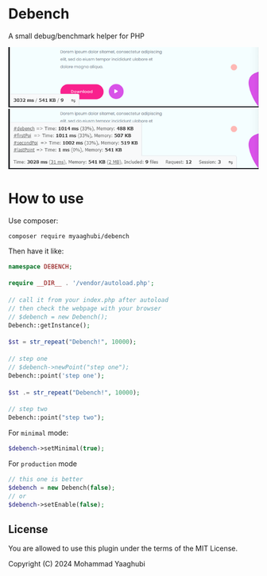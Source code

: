 # Debench

A small debug/benchmark helper for PHP

![myaaghubi/debench-debench-minimal](screenshot/screenshot-minimal.png)
![myaaghubi/debench-debench-fullsize](screenshot/screenshot-fullsize.png)

# How to use

Use composer:
```shell
composer require myaaghubi/debench
```
Then have it like:
```php
namespace DEBENCH;

require __DIR__ . '/vendor/autoload.php';

// call it from your index.php after autoload 
// then check the webpage with your browser
// $debench = new Debench();
Debench::getInstance();

$st = str_repeat("Debench!", 10000);

// step one
// $debench->newPoint("step one");
Debench::point('step one');

$st .= str_repeat("Debench!", 10000);

// step two
Debench::point("step two");
```
For `minimal` mode:
```php
$debench->setMinimal(true);
```
For `production` mode
```php
// this one is better
$debench = new Debench(false);
// or
$debench->setEnable(false);
```

## License

You are allowed to use this plugin under the terms of the MIT License.

Copyright (C) 2024 Mohammad Yaaghubi
